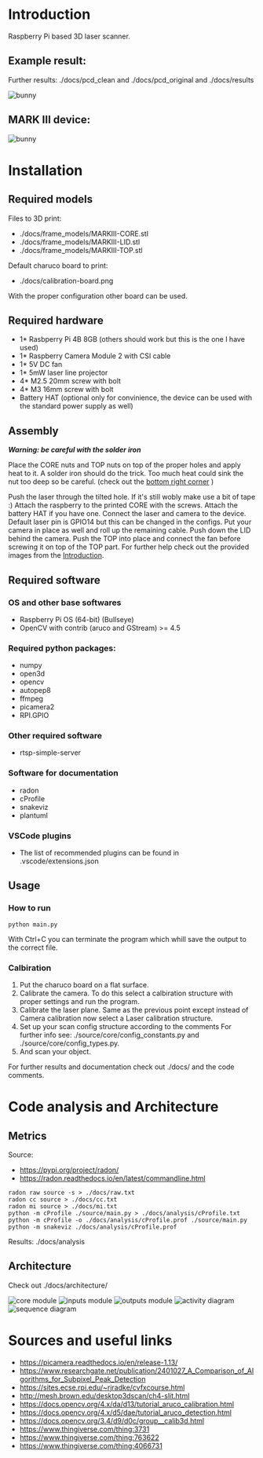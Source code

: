 # Introduction
Raspberry Pi based 3D laser scanner.

## Example result:
Further results: ./docs/pcd_clean and ./docs/pcd_original and ./docs/results

![bunny](./docs/results/bunny_small.gif)

## MARK III device:
![bunny](./docs/frame_models/print.png)

# Installation

## Required models

Files to 3D print:
 - ./docs/frame_models/MARKIII-CORE.stl
 - ./docs/frame_models/MARKIII-LID.stl
 - ./docs/frame_models/MARKIII-TOP.stl

Default charuco board to print:
 - ./docs/calibration-board.png

With the proper configuration other board can be used.

## Required hardware
 - 1* Rasbperry Pi 4B 8GB (others should work but this is the one I have used)
 - 1* Raspberry Camera Module 2 with CSI cable
 - 1* 5V DC fan
 - 1* 5mW laser line projector
 - 4* M2.5 20mm screw with bolt
 - 4* M3 16mm screw with bolt 
 - Battery HAT (optional only for convinience, the device can be used with the standard power supply as well)

## Assembly
***Warning: be careful with the solder iron***

Place the CORE nuts and TOP nuts on top of the proper holes and apply heat to it. A solder iron should do the trick. Too much heat could sink the nut too deep so be careful. (check out the [bottom right corner](#mark-iii-device) )

Push the laser through the tilted hole. If it's still wobly make use a bit of tape :)
Attach the raspberry to the printed CORE with the screws.
Attach the battery HAT if you have one.
Connect the laser and camera to the device. Default laser pin is GPIO14 but this can be changed in the configs.
Put your camera in place as well and roll up the remaining cable. Push down the LID behind the camera.
Push the TOP into place and connect the fan before screwing it on top of the TOP part.
For further help check out the provided images from the [Introduction](#introduction).

## Required software

### OS and other base softwares
 - Raspberry Pi OS (64-bit) (Bullseye)
 - OpenCV with contrib (aruco and GStream) >= 4.5
### Required python packages:
 - numpy
 - open3d
 - opencv
 - autopep8
 - ffmpeg
 - picamera2
 - RPI.GPIO
### Other required software
 - rtsp-simple-server
### Software for documentation
 - radon
 - cProfile
 - snakeviz
 - plantuml
### VSCode plugins
 - The list of recommended plugins can be found in .vscode/extensions.json

## Usage
### How to run
```
python main.py
```
With Ctrl+C you can terminate the program which whill save the output to the correct file.

### Calbiration
1. Put the charuco board on a flat surface.
2. Calibrate the camera. To do this select a calbiration structure with proper settings and run the program.
3. Calibrate the laser plane. Same as the previous point except instead of Camera calibration now select a Laser calibration structure.
4. Set up your scan config structure according to the comments For further info see: ./source/core/config_constants.py and ./source/core/config_types.py.
5. And scan your object.

For further results and documentation check out ./docs/ and the code comments.

# Code analysis and Architecture

## Metrics
Source:
 - https://pypi.org/project/radon/
 - https://radon.readthedocs.io/en/latest/commandline.html

```
radon raw source -s > ./docs/raw.txt
radon cc source > ./docs/cc.txt
radon mi source > ./docs/mi.txt
python -m cProfile ./source/main.py > ./docs/analysis/cProfile.txt
python -m cProfile -o ./docs/analysis/cProfile.prof ./source/main.py
python -m snakeviz ./docs/analysis/cProfile.prof
```
Results: ./docs/analysis

## Architecture
Check out ./docs/architecture/

![core module](./docs/architecture/exports/1-core.png)
![inputs module](./docs/architecture/exports/2-inputs.png)
![outputs module](./docs/architecture/exports/3-outputs.png)
![activity diagram](./docs/architecture/exports/4-flowchart.png)
![sequence diagram](./docs/architecture/exports/5-sequence.png)

# Sources and useful links
 - https://picamera.readthedocs.io/en/release-1.13/
 - https://www.researchgate.net/publication/2401027_A_Comparison_of_Algorithms_for_Subpixel_Peak_Detection
 - https://sites.ecse.rpi.edu/~rjradke/cvfxcourse.html
 - http://mesh.brown.edu/desktop3dscan/ch4-slit.html
 - https://docs.opencv.org/4.x/da/d13/tutorial_aruco_calibration.html
 - https://docs.opencv.org/4.x/d5/dae/tutorial_aruco_detection.html
 - https://docs.opencv.org/3.4/d9/d0c/group__calib3d.html
 - https://www.thingiverse.com/thing:3731
 - https://www.thingiverse.com/thing:763622
 - https://www.thingiverse.com/thing:4066731
